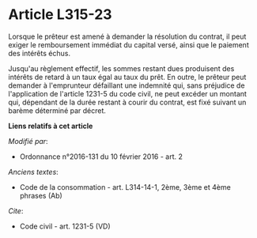 # Article L315-23

Lorsque le prêteur est amené à demander la résolution du contrat, il peut exiger le remboursement immédiat du capital versé,
ainsi que le paiement des intérêts échus.

Jusqu'au règlement effectif, les sommes restant dues produisent des intérêts de retard à un taux égal au taux du prêt. En
outre, le prêteur peut demander à l'emprunteur défaillant une indemnité qui, sans préjudice de l'application de l'article
1231-5  du code civil, ne peut excéder un montant qui, dépendant de la durée restant à courir du contrat, est fixé suivant un
barème déterminé par décret.

**Liens relatifs à cet article**

_Modifié par_:

  - Ordonnance n°2016-131 du 10 février 2016 - art. 2

_Anciens textes_:

  - Code de la consommation - art. L314-14-1, 2ème, 3ème et 4ème phrases (Ab)

_Cite_:

  - Code civil - art. 1231-5 (VD)
